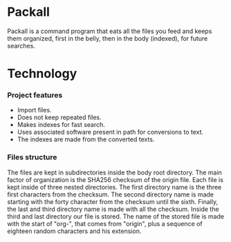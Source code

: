 # Packall

Packall is a command program that eats all the files you feed and keeps them organized, first in the belly, then in the body (indexed), for future searches.

# Technology

### Project features

* Import files.
* Does not keep repeated files.
* Makes indexes for fast search.
* Uses associated software present in path for conversions to text.
* The indexes are made from the converted texts.

### Files structure

The files are kept in subdirectories inside the body root directory. The main factor of
organization is the SHA256 checksum of the origin file. Each file is kept inside of three
nested directories. The first directory name is the three first characters from the
checksum. The second directory name is made starting with the forty character from the
checksum until the sixth. Finally, the last and third directory name is made with all the
checksum. Inside the third and last directory our file is stored. The name of the stored
file is made with the start of "org-", that comes from "origin", plus a sequence of
eighteen random characters and his extension.
